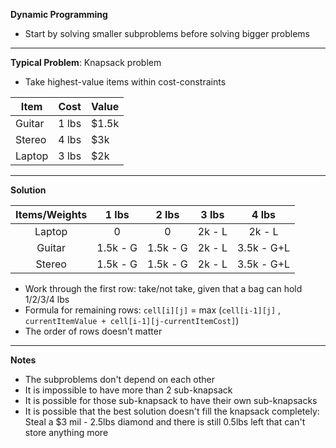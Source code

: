 **Dynamic Programming**
* Start by solving smaller subproblems before solving bigger problems
---
**Typical Problem**: Knapsack problem 
- Take highest-value items within cost-constraints

| Item   | Cost  | Value |
|--------|-------|-------|
| Guitar | 1 lbs | $1.5k |
| Stereo | 4 lbs | $3k   |
| Laptop | 3 lbs | $2k   |
---
**Solution**

| Items/Weights |   1 lbs  |   2 lbs  |  3 lbs |    4 lbs   |
|:-------------:|:--------:|:--------:|:------:|:----------:|
|     Laptop    |     0    |     0    | 2k - L |   2k - L   |
|     Guitar    | 1.5k - G | 1.5k - G | 2k - L | 3.5k - G+L |
|     Stereo    | 1.5k - G | 1.5k - G | 2k - L | 3.5k - G+L |

* Work through the first row: take/not take, given that a bag can hold 1/2/3/4 lbs
* Formula for remaining rows: ```cell[i][j]``` = max (```cell[i-1][j]``` , ```currentItemValue + cell[i-1][j-currentItemCost]```) 
* The order of rows doesn't matter
---
**Notes**
* The subproblems don't depend on each other
* It is impossible to have more than 2 sub-knapsack
* It is possible for those sub-knapsack to have their own sub-knapsacks
* It is possible that the best solution doesn't fill the knapsack completely: Steal a $3 mil - 2.5lbs diamond and there is still 0.5lbs left that can't store anything more

